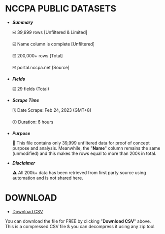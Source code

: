 # NCCPA PUBLIC DATASETS 
- ***Summary***

  :ballot_box_with_check: 39,999 rows [Unfiltered & Limited]

  :ballot_box_with_check: Name column is complete [Unfiltered]

  :ballot_box_with_check: 200,000+ rows [Total]
  
  :ballot_box_with_check: portal.nccpa.net [Source]

- ***Fields***

  :ballot_box_with_check: 29 fields (Total)

- ***Scrape Time***
  
  :spiral_calendar: Date Scrape: Feb 24, 2023 (GMT+8)
  
  :clock6: Duration: 6 hours

- ***Purpose***

  :page_with_curl: This file contains only 39,999 unfiltered data for proof of concept purpose and analysis. Meanwhile, the "**Name**" column remains the same (unmodified) and this makes the rows equal to more than 200k in total.

- ***Disclaimer***
    
   :warning: All 200k+ data has been retrieved from first party source using automation and is not shared here.
# DOWNLOAD
- [Download CSV](https://github.com/armonbc/nccpa/raw/main/200k%2Bnccpa-submission.zip)

You can download the file for FREE by clicking "**Download CSV**" above. This is a compressed CSV file & you can decompress it using any zip tool.
